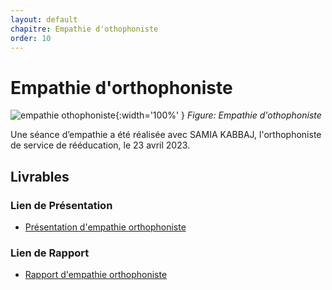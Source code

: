 ```yaml
---
layout: default
chapitre: Empathie d'othophoniste
order: 10
---
```


# Empathie d'orthophoniste

![empathie othophoniste](./empathie-orthophoniste/images/orthophoniste.png){:width='100%' }
*Figure: Empathie d'othophoniste*

<!-- note -->

Une séance d’empathie a été réalisée avec SAMIA KABBAJ, l'orthophoniste de service de rééducation, le 23 avril 2023.


## Livrables

### Lien de Présentation
- [Présentation d'empathie orthophoniste](/besoin/empathie-orthophoniste/presentation.html)

### Lien de Rapport
- [Rapport d'empathie orthophoniste](/besoin/empathie-orthophoniste/rapport.html)

<!-- new slide -->